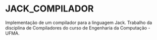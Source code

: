 # JACK_COMPILADOR
Implementação de um compilador para a linguagem Jack.
Trabalho da disciplina de Compiladores do curso de Engenharia da Computação - UFMA.
